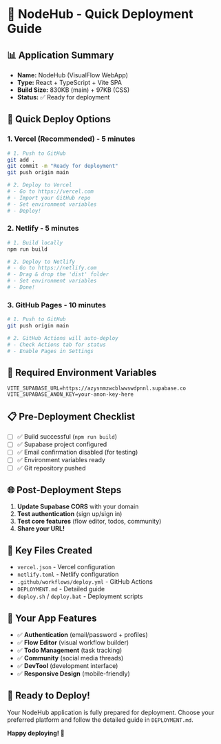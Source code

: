 # 🚀 NodeHub - Quick Deployment Guide

## 📊 **Application Summary**
- **Name:** NodeHub (VisualFlow WebApp)
- **Type:** React + TypeScript + Vite SPA
- **Build Size:** 830KB (main) + 97KB (CSS)
- **Status:** ✅ Ready for deployment

## 🎯 **Quick Deploy Options**

### **1. Vercel (Recommended) - 5 minutes**
```bash
# 1. Push to GitHub
git add .
git commit -m "Ready for deployment"
git push origin main

# 2. Deploy to Vercel
# - Go to https://vercel.com
# - Import your GitHub repo
# - Set environment variables
# - Deploy!
```

### **2. Netlify - 5 minutes**
```bash
# 1. Build locally
npm run build

# 2. Deploy to Netlify
# - Go to https://netlify.com
# - Drag & drop the 'dist' folder
# - Set environment variables
# - Done!
```

### **3. GitHub Pages - 10 minutes**
```bash
# 1. Push to GitHub
git push origin main

# 2. GitHub Actions will auto-deploy
# - Check Actions tab for status
# - Enable Pages in Settings
```

## 🔧 **Required Environment Variables**
```env
VITE_SUPABASE_URL=https://azysnmzwcblwwswdpnnl.supabase.co
VITE_SUPABASE_ANON_KEY=your-anon-key-here
```

## 📋 **Pre-Deployment Checklist**
- [ ] ✅ Build successful (`npm run build`)
- [ ] ✅ Supabase project configured
- [ ] ✅ Email confirmation disabled (for testing)
- [ ] ✅ Environment variables ready
- [ ] ✅ Git repository pushed

## 🌐 **Post-Deployment Steps**
1. **Update Supabase CORS** with your domain
2. **Test authentication** (sign up/sign in)
3. **Test core features** (flow editor, todos, community)
4. **Share your URL!**

## 📁 **Key Files Created**
- `vercel.json` - Vercel configuration
- `netlify.toml` - Netlify configuration  
- `.github/workflows/deploy.yml` - GitHub Actions
- `DEPLOYMENT.md` - Detailed guide
- `deploy.sh` / `deploy.bat` - Deployment scripts

## 🎉 **Your App Features**
- ✅ **Authentication** (email/password + profiles)
- ✅ **Flow Editor** (visual workflow builder)
- ✅ **Todo Management** (task tracking)
- ✅ **Community** (social media threads)
- ✅ **DevTool** (development interface)
- ✅ **Responsive Design** (mobile-friendly)

## 🚀 **Ready to Deploy!**
Your NodeHub application is fully prepared for deployment. Choose your preferred platform and follow the detailed guide in `DEPLOYMENT.md`.

**Happy deploying! 🎯** 